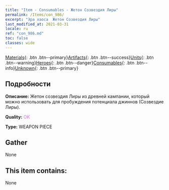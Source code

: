```yaml
---
title: "Item - Consumables - Жетон Созвездия Лиры"
permalink: /Items/con_986/
excerpt: "Эра хаоса  Жетон Созвездия Лиры"
last_modified_at: 2021-03-31
locale: ru
ref: "con_986.md"
toc: false
classes: wide
---
```

 [Materials](/ru/Items/){: .btn .btn--primary}[Artifacts](/ru/Items/Artifacts/){: .btn .btn--success}[Units](/ru/Items/Units/){: .btn .btn--warning}[Heroes](/ru/Items/Heroes/){: .btn .btn--danger}[Consumables](/ru/Items/Consumables/){: .btn .btn--info}[Unknown](/ru/Items/Unknown/){: .btn .btn--primary}

## Подробности
 **Описание:** Жетон созвездия Лиры из древней кампании, который можно использовать для пробуждения потенциала джиннов (Созвездие Лиры).

 **Quality:** <span style="color: #DA70D6">OK</span>

 **Type:** WEAPON PIECE

## Gather

  None

## This item contains:

  None

